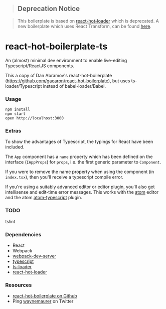 >## Deprecation Notice

>This boilerplate is based on [react-hot-loader](https://github.com/gaearon/react-hot-loader) which is deprecated. A new boilerplate which uses React Transform, can be found [here](https://github.com/wmaurer/react-transform-boilerplate-ts).

react-hot-boilerplate-ts
========================

An (almost) minimal dev environment to enable live-editing Typescript/ReactJS components.

This a copy of Dan Abramov's react-hot-boilerplate (https://github.com/gaearon/react-hot-boilerplate), but uses ts-loader/Typescript instead of babel-loader/Babel.

### Usage

```
npm install
npm start
open http://localhost:3000
```

### Extras

To show the advantages of Typescript, the typings for React have been included.

The `App` component has a `name` property which has been defined on the interface (`IAppProps`) for `props`, i.e. the first generic parameter to `Component`.

If you were to remove the name property when using the component (in `index.tsx`), then you'll receive a typescript compile error.

If you're using a suitably advanced editor or editor plugin, you'll also get intellisense and edit-time error messages. This works with the [atom](http://atom.io) editor and the atom [atom-typescript](https://atom.io/packages/atom-typescript) plugin.

### TODO

tslint

### Dependencies

* React
* Webpack
* [webpack-dev-server](https://github.com/webpack/webpack-dev-server)
* [typescript](https://github.com/Microsoft/TypeScript)
* [ts-loader](https://github.com/TypeStrong/ts-loader)
* [react-hot-loader](https://github.com/gaearon/react-hot-loader)

### Resources

* [react-hot-boilerplate on Github](https://github.com/gaearon/react-hot-boilerplate)
* Ping [waynemaurer](https://twitter.com/waynemaurer) on Twitter
